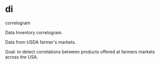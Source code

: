 # di
correlogram

Data Inventory correlogram.

Data from USDA farmer's markets.

Goal: to detect correlations between products offered at farmers markets across the USA.
